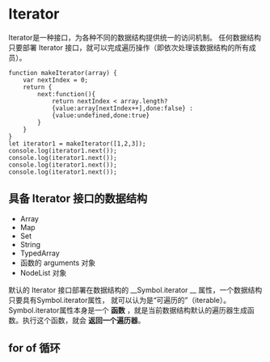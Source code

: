 # Iterator
Iterator是一种接口，为各种不同的数据结构提供统一的访问机制。
任何数据结构只要部署 Iterator 接口，就可以完成遍历操作（即依次处理该数据结构的所有成员）。
```
function makeIterator(array) {
    var nextIndex = 0;
    return {
        next:function(){
            return nextIndex < array.length?
            {value:array[nextIndex++],done:false} :
            {value:undefined,done:true}
        }
    }
}
let iterator1 = makeIterator([1,2,3]);
console.log(iterator1.next());
console.log(iterator1.next());
console.log(iterator1.next());
console.log(iterator1.next());
```

## 具备 Iterator 接口的数据结构
* Array
* Map
* Set
* String
* TypedArray
* 函数的 arguments 对象
* NodeList 对象

默认的 Iterator 接口部署在数据结构的 __Symbol.iterator __ 属性，一个数据结构只要具有Symbol.iterator属性，
就可以认为是“可遍历的”（iterable）。
Symbol.iterator属性本身是一个 __函数__ ，就是当前数据结构默认的遍历器生成函数。执行这个函数，就会 __返回一个遍历器__。

## for of 循环








